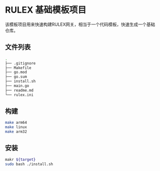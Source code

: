 # RULEX 基础模板项目
该模板项目用来快速构建RULEX网关，相当于一个代码模板，快速生成一个基础仓库。
## 文件列表
```sh
.
├── .gitignore
├── Makefile
├── go.mod
├── go.sum
├── install.sh
├── main.go
├── readme.md
└── rulex.ini

```
## 构建
```sh
make arm64
make linux
make arm32
```
## 安装
```sh
makr ${target}
sudo bash ./install.sh
```